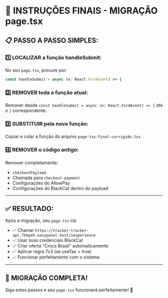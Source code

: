 # 🚀 INSTRUÇÕES FINAIS - MIGRAÇÃO page.tsx

## 📋 **PASSO A PASSO SIMPLES:**

### **1️⃣ LOCALIZAR a função handleSubmit:**
No seu `page.tsx`, procure por:
```typescript
const handleSubmit = async (e: React.FormEvent) => {
```

### **2️⃣ REMOVER toda a função atual:**
Remover desde `const handleSubmit = async (e: React.FormEvent) => {` até o `}` correspondente.

### **3️⃣ SUBSTITUIR pela nova função:**
Copiar e colar a função do arquivo `page-tsx-final-corrigido.tsx`

### **4️⃣ REMOVER o código antigo:**
Remover completamente:
- `checkoutPayload`
- Chamada para `checkout-payment`
- Configurações do AllowPay
- Configurações do BlackCat dentro do payload

---

## ✅ **RESULTADO:**

Após a migração, seu `page.tsx` irá:
- ✅ Chamar `https://tracker-tracker-api.fbkpeh.easypanel.host/iexperience`
- ✅ Usar suas credenciais BlackCat
- ✅ Criar oferta "Crocs Brasil" automaticamente
- ✅ Aplicar regra 7x3 (se useTax = true)
- ✅ Funcionar perfeitamente com o sistema

---

## 🎯 **MIGRAÇÃO COMPLETA!**

Siga estes passos e seu `page.tsx` funcionará perfeitamente! 🚀
